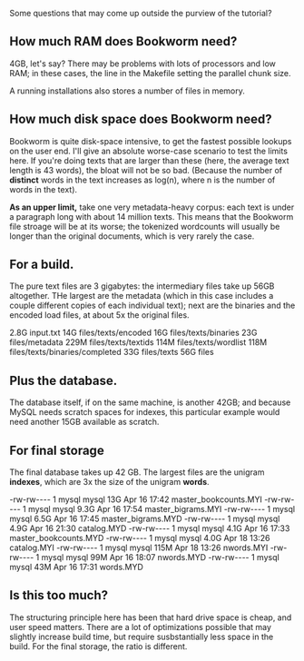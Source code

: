 Some questions that may come up outside the purview of the tutorial?

How much RAM does Bookworm need?
-----------------------

4GB, let's say? There may be problems with lots of processors and low RAM; in these cases, the line in the Makefile setting the parallel chunk size.

A running installations also stores a number of files in memory.

How much disk space does Bookworm need?
------------------------------

Bookworm is quite disk-space intensive, to get the fastest possible lookups on the user end. I'll give an absolute worse-case scenario to test the limits here. If you're doing texts that are larger than these (here, the average text length is 43 words), the bloat will not be so bad. (Because the number of **distinct** words in the text increases as log(n), where n is the number of words in the text).

**As an upper limit,** take one very metadata-heavy corpus: each text is under a paragraph long with about 14 million texts. This means that the Bookworm file stroage will be at its worse; the tokenized wordcounts will usually be longer than the original documents, which is very rarely the case. 

## For a build.

The pure text files are 3 gigabytes: the intermediary files take up 56GB altogether. THe largest are the metadata (which in this case includes a couple different copies of each individual text); next are the binaries and the encoded load files, at about 5x the original files.

2.8G input.txt
14G	 files/texts/encoded
16G	 files/texts/binaries
23G	 files/metadata
229M	 files/texts/textids
114M	 files/texts/wordlist
118M	 files/texts/binaries/completed
33G	 files/texts
56G	 files


## Plus the database.

The database itself, if on the same machine, is another 42GB; and because MySQL needs scratch spaces for indexes, this particular example would need another 15GB available as scratch.

## For final storage

The final database takes up 42 GB. The largest files are the unigram **indexes**, which are 3x the size of the unigram **words**.

-rw-rw---- 1 mysql mysql  13G Apr 16 17:42 master_bookcounts.MYI
-rw-rw---- 1 mysql mysql 9.3G Apr 16 17:54 master_bigrams.MYI
-rw-rw---- 1 mysql mysql 6.5G Apr 16 17:45 master_bigrams.MYD
-rw-rw---- 1 mysql mysql 4.9G Apr 16 21:30 catalog.MYD
-rw-rw---- 1 mysql mysql 4.1G Apr 16 17:33 master_bookcounts.MYD
-rw-rw---- 1 mysql mysql 4.0G Apr 18 13:26 catalog.MYI
-rw-rw---- 1 mysql mysql 115M Apr 18 13:26 nwords.MYI
-rw-rw---- 1 mysql mysql  99M Apr 16 18:07 nwords.MYD
-rw-rw---- 1 mysql mysql  43M Apr 16 17:31 words.MYD


## Is this too much?

The structuring principle here has been that hard drive space is cheap, and user speed matters. There are a lot of optimizations possible that may slightly increase build time, but require susbstantially less space in the build. For the final storage, the ratio is different.